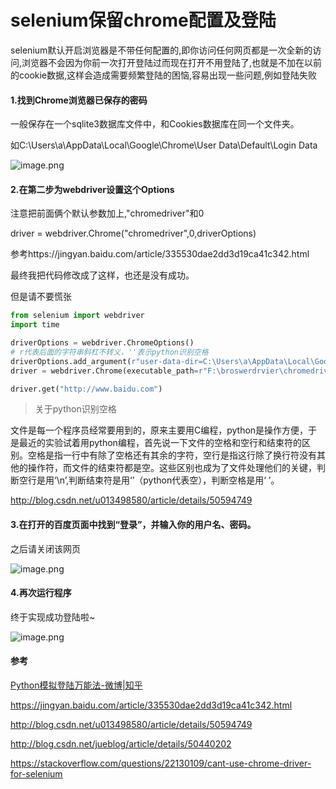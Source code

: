 # selenium保留chrome配置及登陆

​	selenium默认开启浏览器是不带任何配置的,即你访问任何网页都是一次全新的访问,浏览器不会因为你前一次打开登陆过而现在打开不用登陆了,也就是不加在以前的cookie数据,这样会造成需要频繁登陆的困恼,容易出现一些问题,例如登陆失败



#### 1.找到Chrome浏览器已保存的密码

一般保存在一个sqlite3数据库文件中，和Cookies数据库在同一个文件夹。

如C:\Users\a\AppData\Local\Google\Chrome\User Data\Default\Login Data

![image.png](http://upload-images.jianshu.io/upload_images/1683050-0d1fb86e0d5b888d.png?imageMogr2/auto-orient/strip%7CimageView2/2/w/1240)

#### 2.在第二步为webdriver设置这个Options

注意把前面俩个默认参数加上,"chromedriver"和0

driver = webdriver.Chrome("chromedriver",0,driverOptions)

参考https://jingyan.baidu.com/article/335530dae2dd3d19ca41c342.html

最终我把代码修改成了这样，也还是没有成功。

但是请不要慌张

 ```python
from selenium import webdriver
import time

driverOptions = webdriver.ChromeOptions()
# r代表后面的字符串斜杠不转义，''表示python识别空格
driverOptions.add_argument(r"user-data-dir=C:\Users\a\AppData\Local\Google\Chrome\User''Data\Default\Login''Data")
driver = webdriver.Chrome(executable_path=r"F:\broswerdrvier\chromedriver.exe",port=0,chrome_options=driverOptions)

driver.get("http://www.baidu.com")

 ```




> 关于python识别空格

​	文件是每一个程序员经常要用到的，原来主要用C编程，python是操作方便，于是最近的实验试着用python编程，首先说一下文件的空格和空行和结束符的区别。空格是指一行中有除了空格还有其余的字符，空行是指这行除了换行符没有其他的操作符，而文件的结束符都是空。这些区别也成为了文件处理他们的关键，判断空行是用‘\n’,判断结束符是用‘’（python代表空），判断空格是用‘ ’。

http://blog.csdn.net/u013498580/article/details/50594749



#### 3.在打开的百度页面中找到“登录”，并输入你的用户名、密码。

之后请关闭该网页

![image.png](http://upload-images.jianshu.io/upload_images/1683050-e1577b08437cd501.png?imageMogr2/auto-orient/strip%7CimageView2/2/w/1240)



#### 4.再次运行程序

终于实现成功登陆啦~

![image.png](http://upload-images.jianshu.io/upload_images/1683050-37409b521da43d9e.png?imageMogr2/auto-orient/strip%7CimageView2/2/w/1240)



#### 参考

[Python模拟登陆万能法-微博|知乎](https://zhuanlan.zhihu.com/p/28587931)

https://jingyan.baidu.com/article/335530dae2dd3d19ca41c342.html

http://blog.csdn.net/u013498580/article/details/50594749

http://blog.csdn.net/jueblog/article/details/50440202

https://stackoverflow.com/questions/22130109/cant-use-chrome-driver-for-selenium

[Python模拟登陆万能法-微博|知乎]: https://zhuanlan.zhihu.com/p/28587931

